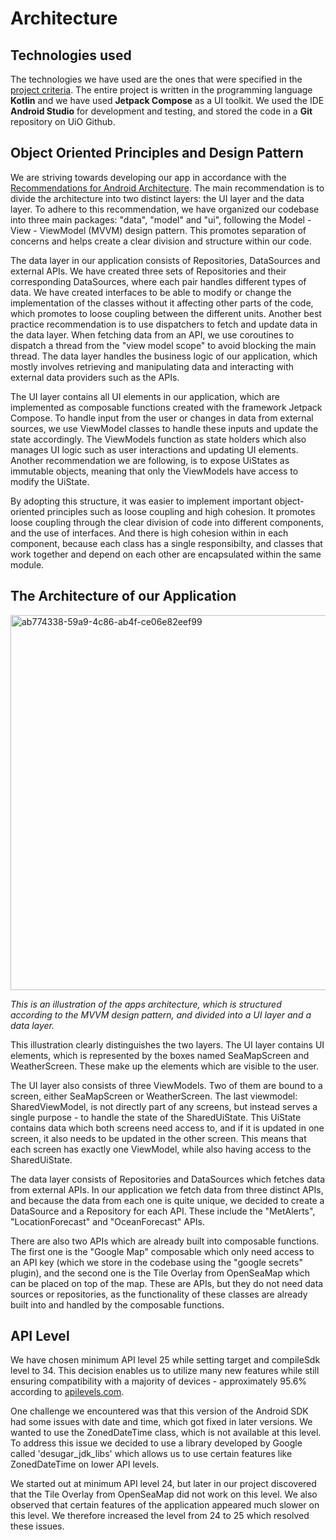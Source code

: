 # Architecture



## Technologies used

The technologies we have used are the ones that were specified in the [project criteria](https://www.uio.no/studier/emner/matnat/ifi/IN2000/v24/prosjektarbeid/produktkrav-in2000-v24.pdf). The entire project is written in the programming language **Kotlin** and we have used **Jetpack Compose** as a UI toolkit. We used the IDE **Android Studio** for development and testing, and stored the code in a **Git** repository on UiO Github.



## Object Oriented Principles and Design Pattern

We are striving towards developing our app in accordance with the [Recommendations for Android Architecture](https://developer.android.com/topic/architecture/recommendations). The main recommendation is to divide the architecture into two distinct layers: the UI layer and the data layer. To adhere to this recommendation, we have organized our codebase into three main packages: "data", "model" and "ui", following the Model - View - ViewModel (MVVM) design pattern. This promotes separation of concerns and helps create a clear division and structure within our code.

The data layer in our application consists of Repositories, DataSources and external APIs. We have created three sets of Repositories and their corresponding DataSources, where each pair handles different types of data.  We have created interfaces to be able to modify or change the implementation of the classes without it affecting other parts of the code, which promotes to loose coupling between the different units. Another best practice recommendation is to use dispatchers to fetch and update data in the data layer. When fetching data from an API, we use coroutines to dispatch a thread from the "view model scope" to avoid blocking the main thread. The data layer handles the business logic of our application, which mostly involves retrieving and manipulating data and interacting with external data providers such as the APIs.

The UI layer contains all UI elements in our application, which are implemented as composable functions created with the framework Jetpack Compose. To handle input from the user or changes in data from external sources, we use ViewModel classes to handle these inputs and update the state accordingly. The ViewModels function as state holders which also manages UI logic such as user interactions and updating UI elements. Another recommendation we are following, is to expose UiStates as immutable objects, meaning that only the ViewModels have access to modify the UiState.

By adopting this structure, it was easier to implement important object-oriented principles such as loose coupling and high cohesion. It promotes loose coupling through the clear division of code into different components, and the use of interfaces. And there is high cohesion within in each component, because each class has a single responsibilty, and classes that work together and depend on each other are encapsulated within the same module.



## The Architecture of our Application

<img width="890" height="600" alt="ab774338-59a9-4c86-ab4f-ce06e82eef99" src="https://github.com/user-attachments/assets/6424e113-bce6-44a6-b501-e080fe0f55e4" />


*This is an illustration of the apps architecture, which is structured according to the MVVM design pattern, and divided into a UI layer and a data layer.*

This illustration clearly distinguishes the two layers. The UI layer contains UI elements, which is represented by the boxes named SeaMapScreen and WeatherScreen. These make up the elements which are visible to the user. 

The UI layer also consists of three ViewModels. Two of them are bound to a screen, either SeaMapScreen or WeatherScreen. The last viewmodel: SharedViewModel, is not directly part of any screens, but instead serves a single purpose - to handle the state of the SharedUiState. This UiState contains data which both screens need access to, and if it is updated in one screen, it also needs to be updated in the other screen. This means that each screen has exactly one ViewModel, while also having access to the SharedUiState.

The data layer consists of Repositories and DataSources which fetches data from external APIs. In our application we fetch data from three distinct APIs, and because the data from each one is quite unique, we decided to create a DataSource and a Repository for each API. These include the  "MetAlerts", "LocationForecast" and "OceanForecast" APIs.

There are also two APIs which are already built into composable functions. The first one is the "Google Map" composable which only need access to an API key (which we store in the codebase using the "google secrets" plugin), and the second one is the Tile Overlay from OpenSeaMap which can be placed on top of the map. These are APIs, but they do not need data sources or repositories, as the functionality of these classes are already built into and handled by the composable functions. 



## API Level

We have chosen minimum API level 25 while setting target and compileSdk level to 34. This decision enables us to utilize many new features while still ensuring compatibility with a majority of devices - approximately 95.6% according to [apilevels.com](https://apilevels.com). 

One challenge we encountered was that this version of the Android SDK had some issues with date and time, which got fixed in later versions. We wanted to use the ZonedDateTime class, which is not available at this level. To address this issue we decided to use a library developed by Google called 'desugar_jdk_libs' which allows us to use certain features like ZonedDateTime on lower API levels.

We started out at minimum API level 24, but later in our project discovered that the Tile Overlay from OpenSeaMap did not work on this level. We also observed that certain features of the application appeared much slower on this level. We therefore increased the level from 24 to 25 which resolved these issues.
